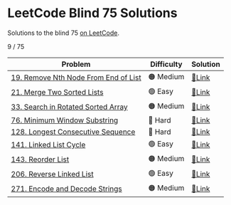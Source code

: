 # LeetCode Blind 75 Solutions
Solutions to the blind 75 [on LeetCode](https://leetcode.com/discuss/general-discussion/460599/blind-75-leetcode-questions).

9 / 75

| Problem | Difficulty | Solution |
| --- | --- | --- |
| [19. Remove Nth Node From End of List](https://leetcode.com/problems/remove-nth-node-from-end-of-list/) | 🟠 Medium | [🔗Link](019-remove-nth-node-from-end-of-list) |
| [21. Merge Two Sorted Lists](https://leetcode.com/problems/merge-two-sorted-lists/) | 🟢 Easy | [🔗Link](021-merge-two-sorted-lists) |
| [33. Search in Rotated Sorted Array](https://leetcode.com/problems/search-in-rotated-sorted-array/) | 🟠 Medium | [🔗Link](033-search-in-rotated-sorted-array) |
| [76. Minimum Window Substring](https://leetcode.com/problems/minimum-window-substring/) | 🔴 Hard | [🔗Link](076-minimum-window-substring) |
| [128. Longest Consecutive Sequence](https://leetcode.com/problems/longest-consecutive-sequence/) | 🔴 Hard | [🔗Link](128-longest-consecutive-sequence) |
| [141. Linked List Cycle](https://leetcode.com/problems/linked-list-cycle/) | 🟢 Easy | [🔗Link](141-linked-list-cycle) |
| [143. Reorder List](https://leetcode.com/problems/reorder-list/) | 🟠 Medium | [🔗Link](143-reorder-list) |
| [206. Reverse Linked List](https://leetcode.com/problems/reverse-linked-list/) | 🟢 Easy | [🔗Link](206-reverse-linked-list) |
| [271. Encode and Decode Strings](https://leetcode.com/problems/encode-and-decode-strings/) | 🟠 Medium | [🔗Link](271-encode-and-decode-strings) |
